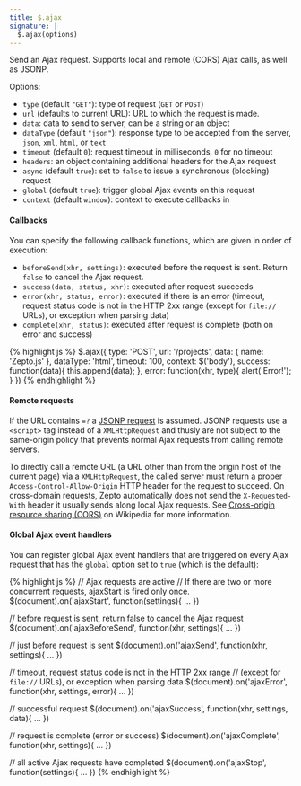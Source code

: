 ```yaml
---
title: $.ajax
signature: |
  $.ajax(options)
---
```


Send an Ajax request. Supports local and remote (CORS) Ajax calls, as well as JSONP.

Options:

* `type` (default `"GET"`): type of request (`GET` or `POST`)
* `url` (defaults to current URL): URL to which the request is made.
* `data`: data to send to server, can be a string or an object
* `dataType` (default `"json"`): response type to be accepted from the server, `json`, `xml`, `html`, or `text`
* `timeout` (default `0`): request timeout in milliseconds, `0` for no timeout
* `headers`: an object containing additional headers for the Ajax request
* `async` (default `true`): set to `false` to issue a synchronous (blocking) request 
* `global` (default `true`): trigger global Ajax events on this request
* `context` (default `window`): context to execute callbacks in

<h4>Callbacks</h4>

You can specify the following callback functions, which are given in order of execution:

* `beforeSend(xhr, settings)`: executed before the request is sent. Return `false` to cancel the Ajax request.
* `success(data, status, xhr)`: executed after request succeeds
* `error(xhr, status, error)`: executed if there is an error (timeout, request status code is not in the HTTP 2xx range (except for `file://` URLs), or exception when parsing data)
* `complete(xhr, status)`: executed after request is complete (both on error and success)

{% highlight js %}
$.ajax({
  type: 'POST',
  url: '/projects',
  data: { name: 'Zepto.js' },
  dataType: 'html',
  timeout: 100,
  context: $('body'),
  success: function(data){
    this.append(data);
  },
  error: function(xhr, type){
    alert('Error!');
  }
})
{% endhighlight %}

<h4>Remote requests</h4>

If the URL contains `=?` a <a href="http://en.wikipedia.org/wiki/JSONP">JSONP request</a> is assumed. JSONP requests use a `<script>` tag instead of a `XMLHttpRequest` and thusly are not subject to the same-origin policy that prevents normal Ajax requests from calling remote servers. 
  
To directly call a remote URL (a URL other than from the origin host of the current page) via a `XMLHttpRequest`, the called server must return a proper `Access-Control-Allow-Origin` HTTP header for the request to succeed. On cross-domain requests, Zepto automatically does not send the `X-Requested-With` header it usually sends along local Ajax requests. See <a href="http://en.wikipedia.org/wiki/Cross-origin_resource_sharing">Cross-origin resource sharing (CORS)</a> on Wikipedia for more information.

<h4>Global Ajax event handlers</h4>

You can register global Ajax event handlers that are triggered on every Ajax request that has the `global` option set to `true` (which is the default):

{% highlight js %}
// Ajax requests are active 
// If there are two or more concurrent requests, ajaxStart is fired only once.
$(document).on('ajaxStart', function(settings){ ... })

// before request is sent, return false to cancel the Ajax request
$(document).on('ajaxBeforeSend', function(xhr, settings){ ... })

// just before request is sent
$(document).on('ajaxSend', function(xhr, settings){ ... })

// timeout, request status code is not in the HTTP 2xx range 
// (except for `file://` URLs), or exception when parsing data
$(document).on('ajaxError', function(xhr, settings, error){ ... })

// successful request
$(document).on('ajaxSuccess', function(xhr, settings, data){ ... })

// request is complete (error or success)
$(document).on('ajaxComplete', function(xhr, settings){ ... })

// all active Ajax requests have completed
$(document).on('ajaxStop', function(settings){ ... })
{% endhighlight %}